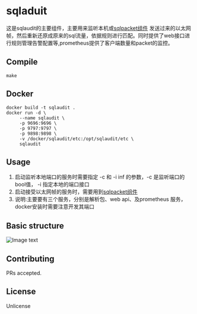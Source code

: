 # sqladuit

这是sqlaudit的主要组件，主要用来监听本机或[sqlpacket组件](http://gitlab.jixindatech.com/sql/sqlpacket) 发送过来的以太网帧，然后重新还原成原来的sql流量，依据规则进行匹配。同时提供了web接口进行规则管理告警配置等,prometheus提供了客户端数量和packet的监控。

## Compile

```
make
```

## Docker
```
docker build -t sqlaudit .
docker run -d \
     --name sqlaudit \
     -p 9696:9696 \
     -p 9797:9797 \
     -p 9898:9898 \
     -v /docker/sqlaudit/etc:/opt/sqlaudit/etc \
     sqlaudit
```

## Usage
1. 启动监听本地端口的服务时需要指定 -c 和 -i inf 的参数，-c 是监听端口的bool值， -i 指定本地的端口接口
2. 启动接受以太网帧的服务时，需要用到[sqlpacket组件](http://gitlab.jixindatech.com/sql/sqlpacket)
3. 说明:主要要有三个服务，分别是解析包、web api、及prometheus 服务， docker安装时需要注意开发其端口

## Basic structure
![Image text](http://gitlab.jixindatech.com/sql/sqlaudit/-/raw/master/doc/images/sqlaudit.jpg?inline=true)
## Contributing

PRs accepted.

## License

Unlicense
